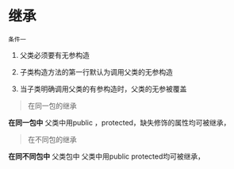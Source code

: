 #  继承

`条件一`

1. 父类必须要有无参构造

2. 子类构造方法的第一行默认为调用父类的无参构造

3. 当子类明确调用父类的有参构造时，父类的无参被覆盖



> 在同一包的继承

**在同一包中** 父类中用public ，protected，缺失修饰的属性均可被继承，



> 在不同包的继承

**在同不同包中** 父类包中 父类中用public protected均可被继承，